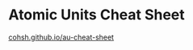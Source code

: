 # Atomic Units Cheat Sheet
[cohsh.github.io/au-cheat-sheet](https://cohsh.github.io/au-cheat-sheet/)
